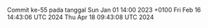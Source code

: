 Commit ke-55 pada tanggal Sun Jan 01 14:00 2023 +0100
Fri Feb 16 14:43:06 UTC 2024
Thu Apr 18 09:43:08 UTC 2024
